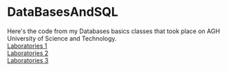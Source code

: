 # DataBasesAndSQL
Here's the code from my Databases basics classes that took place on AGH University of Science and Technology.  
<a href="https://github.com/LucasJezap/DataBasesAndSQL/tree/master/lab1"> Laboratories 1  
<a href="https://github.com/LucasJezap/DataBasesAndSQL/tree/master/lab2"> Laboratories 2  
<a href="https://github.com/LucasJezap/DataBasesAndSQL/tree/master/lab3"> Laboratories 3  
